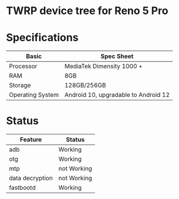 # TWRP device tree for Reno 5 Pro

# Specifications

| Basic | Spec Sheet |
|---|---|
| Processor | MediaTek Dimensity 1000 + |
| RAM | 8GB |
| Storage | 128GB/256GB |
| Operating System | Android 10, upgradable to Android 12 |



# Status

| Feature | Status |
|---|---|
| adb | Working |
| otg | Working |
| mtp | not Working |
| data decryption | not Working |
| fastbootd | Working |

